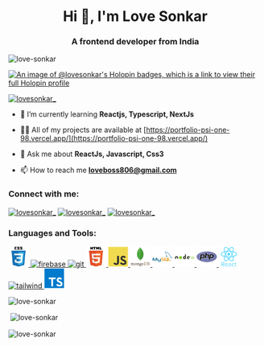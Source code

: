 <h1 align="center">Hi 👋, I'm Love Sonkar</h1>
<h3 align="center">A frontend developer from India</h3>

<p align="left"> <img src="https://komarev.com/ghpvc/?username=love-sonkar&label=Profile%20views&color=0e75b6&style=flat" alt="love-sonkar" /> </p>

[![An image of @lovesonkar's Holopin badges, which is a link to view their full Holopin profile](https://holopin.me/lovesonkar)](https://holopin.io/@lovesonkar)

<p align="left"> <a href="https://twitter.com/lovesonkar_" target="blank"><img src="https://img.shields.io/twitter/follow/lovesonkar_?logo=twitter&style=for-the-badge" alt="lovesonkar_" /></a> </p>

- 🌱 I’m currently learning **Reactjs, Typescript, NextJs**

- 👨‍💻 All of my projects are available at [https://portfolio-psi-one-98.vercel.app/](https://portfolio-psi-one-98.vercel.app/)

- 💬 Ask me about **ReactJs, Javascript, Css3**

- 📫 How to reach me **loveboss806@gmail.com**

<h3 align="left">Connect with me:</h3>
<p align="left">
<a href="https://twitter.com/lovesonkar_" target="blank"><img align="center" src="https://raw.githubusercontent.com/rahuldkjain/github-profile-readme-generator/master/src/images/icons/Social/twitter.svg" alt="lovesonkar_" height="30" width="40" /></a>
<a href="https://linkedin.com/in/love-sonkar" target="blank"><img align="center" src="https://raw.githubusercontent.com/rahuldkjain/github-profile-readme-generator/master/src/images/icons/Social/linked-in-alt.svg" alt="lovesonkar_" height="30" width="40" /></a>
<a href="https://instagram.com/lovesonkar_" target="blank"><img align="center" src="https://raw.githubusercontent.com/rahuldkjain/github-profile-readme-generator/master/src/images/icons/Social/instagram.svg" alt="lovesonkar_" height="30" width="40" /></a>
</p>

<h3 align="left">Languages and Tools:</h3>
<p align="left"> <a href="https://www.w3schools.com/css/" target="_blank" rel="noreferrer"> <img src="https://raw.githubusercontent.com/devicons/devicon/master/icons/css3/css3-original-wordmark.svg" alt="css3" width="40" height="40"/> </a> <a href="https://firebase.google.com/" target="_blank" rel="noreferrer"> <img src="https://www.vectorlogo.zone/logos/firebase/firebase-icon.svg" alt="firebase" width="40" height="40"/> </a> <a href="https://git-scm.com/" target="_blank" rel="noreferrer"> <img src="https://www.vectorlogo.zone/logos/git-scm/git-scm-icon.svg" alt="git" width="40" height="40"/> </a> <a href="https://www.w3.org/html/" target="_blank" rel="noreferrer"> <img src="https://raw.githubusercontent.com/devicons/devicon/master/icons/html5/html5-original-wordmark.svg" alt="html5" width="40" height="40"/> </a> <a href="https://developer.mozilla.org/en-US/docs/Web/JavaScript" target="_blank" rel="noreferrer"> <img src="https://raw.githubusercontent.com/devicons/devicon/master/icons/javascript/javascript-original.svg" alt="javascript" width="40" height="40"/> </a> <a href="https://www.mongodb.com/" target="_blank" rel="noreferrer"> <img src="https://raw.githubusercontent.com/devicons/devicon/master/icons/mongodb/mongodb-original-wordmark.svg" alt="mongodb" width="40" height="40"/> </a> <a href="https://www.mysql.com/" target="_blank" rel="noreferrer"> <img src="https://raw.githubusercontent.com/devicons/devicon/master/icons/mysql/mysql-original-wordmark.svg" alt="mysql" width="40" height="40"/> </a> <a href="https://nodejs.org" target="_blank" rel="noreferrer"> <img src="https://raw.githubusercontent.com/devicons/devicon/master/icons/nodejs/nodejs-original-wordmark.svg" alt="nodejs" width="40" height="40"/> </a> <a href="https://www.php.net" target="_blank" rel="noreferrer"> <img src="https://raw.githubusercontent.com/devicons/devicon/master/icons/php/php-original.svg" alt="php" width="40" height="40"/> </a> <a href="https://reactjs.org/" target="_blank" rel="noreferrer"> <img src="https://raw.githubusercontent.com/devicons/devicon/master/icons/react/react-original-wordmark.svg" alt="react" width="40" height="40"/> </a> <a href="https://tailwindcss.com/" target="_blank" rel="noreferrer"> <img src="https://www.vectorlogo.zone/logos/tailwindcss/tailwindcss-icon.svg" alt="tailwind" width="40" height="40"/> </a> <a href="https://www.typescriptlang.org/" target="_blank" rel="noreferrer"> <img src="https://raw.githubusercontent.com/devicons/devicon/master/icons/typescript/typescript-original.svg" alt="typescript" width="40" height="40"/> </a> </p>

<p><img align="left" src="https://github-readme-stats.vercel.app/api/top-langs?username=love-sonkar&show_icons=true&locale=en&layout=compact" alt="love-sonkar" /></p> <br/>

<p>&nbsp;<img align="center" src="https://github-readme-stats.vercel.app/api?username=love-sonkar&show_icons=true&locale=en" alt="love-sonkar" /></p>

<p><img align="center" src="https://github-readme-streak-stats.herokuapp.com/?user=love-sonkar&" alt="love-sonkar" /></p>

